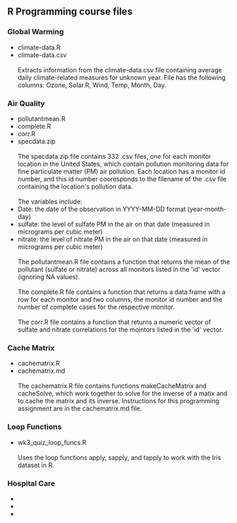## R Programming course files

### Global Warming
* climate-data.R
* climate-data.csv <br/><br/>
Extracts information from the climate-data.csv file containing average daily climate-related measures for unknown year. File has the following columns: Ozone, Solar.R, Wind, Temp, Month, Day.

### Air Quality
* pollutantmean.R
* complete.R
* corr.R
* specdata.zip <br/><br/>
The specdata.zip file contains 332 .csv files, one for each monitor location in the United States, which contain pollution monitoring data for fine particulate matter (PM) air pollution. Each location has a monitor id number, and this id number cooresponds to the filename of the .csv file containing the location's pollution data.  <br/><br/>
The variables include: 
* Date: the date of the observation in YYYY-MM-DD format (year-month-day)
* sulfate: the level of sulfate PM in the air on that date (measured in micrograms per cubic meter)
* nitrate: the level of nitrate PM in the air on that date (measured in micrograms per cubic meter) <br/><br/>
The pollutantmean.R file contains a function that returns the mean of the pollutant (sulfate or nitrate) across all monitors listed in the 'id' vector (ignoring NA values). <br/><br/>
The complete.R file contains a function that returns a data frame with a row for each monitor and two columns, the monitor id number and the number of complete cases for the respective monitor. <br/><br/>
The corr.R file contains a function that returns a numeric vector of sulfate and nitrate correlations for the mointors listed in the 'id' vector.

### Cache Matrix
* cachematrix.R
* cachematrix.md <br/><br/>
The cachematrix.R file contains functions makeCacheMatrix and cacheSolve, which work together to solve for the inverse of a matix and to cache the matrix and its inverse. Instructions for this programming assignment are in the cachematrix.md file.

### Loop Functions
* wk3_quiz_loop_funcs.R <br/><br/>
Uses the loop functions apply, sapply, and tapply to work with the Iris dataset in R.

### Hospital Care
* 
*
* <br/><br/>
